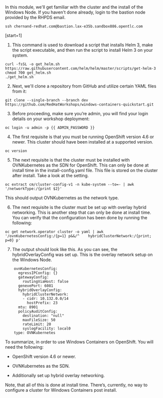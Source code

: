 In this module, we'll get familiar with the cluster and the install of the Windows Node. If you haven't done already, login to the bastion node provided by the RHPDS email.

```shell
ssh chernand-redhat.com@bastion.lax-e35b.sandbox886.opentlc.com
```

[start=1]
1. This command is used to download a script that installs Helm 3, make the script executable, and then run the script to install Helm 3 on your system.

```shell
curl -fsSL -o get_helm.sh https://raw.githubusercontent.com/helm/helm/master/scripts/get-helm-3
chmod 700 get_helm.sh
./get_helm.sh
```

2. Next, we'll clone a repository from GitHub and utilize certain YAML files from it:

```shell
git clone --single-branch --branch dev https://github.com/RedHatWorkshops/windows-containers-quickstart.git
```

3. Before proceeding, make sure you’re admin, you will find your login details on your workshop deployment:

```shell
oc login -u admin -p {{ ADMIN_PASSWORD }}
```

4. The first requisite is that you must be running OpenShift version 4.6 or newer. This cluster should have been installed at a supported version.

```shell
oc version
```

5. The next requisite is that the cluster must be installed with OVNKubernetes as the SDN for OpenShift. This can only be done at install time in the install-config.yaml file. This file is stored on the cluster after install. Take a look at the setting.

```shell
oc extract cm/cluster-config-v1 -n kube-system --to=- | awk '/networkType:/{print $2}'
```

This should output OVNKubernetes as the network type.

6. The next requisite is the cluster must be set up with overlay hybrid networking. This is another step that can only be done at install time. You can verify that the configuration has been done by running the following:

```shell
oc get network.operator cluster -o yaml | awk '/ovnKubernetesConfig:/{p=1} p&&/^    hybridClusterNetwork:/{print; p=0} p'
```

7. The output should look like this. As you can see, the hybridOverlayConfig was set up. This is the overlay network setup on the Windows Node.

```shell
    ovnKubernetesConfig:
      egressIPConfig: {}
      gatewayConfig:
        routingViaHost: false
      genevePort: 6081
      hybridOverlayConfig:
        hybridClusterNetwork:
        - cidr: 10.132.0.0/14
          hostPrefix: 23
      mtu: 8901
      policyAuditConfig:
        destination: "null"
        maxFileSize: 50
        rateLimit: 20
        syslogFacility: local0
    type: OVNKubernetes
```

To summarize, in order to use Windows Containers on OpenShift. You will need the following:

- OpenShift version 4.6 or newer.

- OVNKubernetes as the SDN.

- Additionally set up hybrid overlay networking.

Note, that all of this is done at install time. There’s, currently, no way to configure a cluster for Windows Containers post install.



<br/><br/><br/>
<br/><br/><br/>
<br/><br/><br/>


